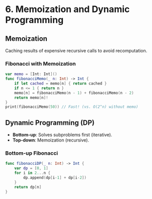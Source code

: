 # **6. Memoization and Dynamic Programming**  

## **Memoization**  
Caching results of expensive recursive calls to avoid recomputation.  

### **Fibonacci with Memoization**  
```swift
var memo = [Int: Int]()
func fibonacciMemo(_ n: Int) -> Int {
    if let cached = memo[n] { return cached }
    if n <= 1 { return n }
    memo[n] = fibonacciMemo(n - 1) + fibonacciMemo(n - 2)
    return memo[n]!
}
print(fibonacciMemo(50)) // Fast! (vs. O(2^n) without memo)
```


## Dynamic Programming (DP)
- **Bottom-up**: Solves subproblems first (iterative).
- **Top-down**: Memoization (recursive).


### Bottom-up Fibonacci
```swift
func fibonacciDP(_ n: Int) -> Int {
    var dp = [0, 1]
    for i in 2...n {
        dp.append(dp[i-1] + dp[i-2])
    }
    return dp[n]
}
```
